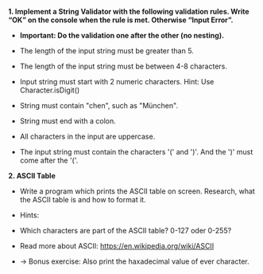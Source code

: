 **1. Implement a String Validator with the following validation rules. Write “OK” on the console when the rule is met. Otherwise “Input Error”.**

* **Important: Do the validation one after the other (no nesting).**

* The length of the input string must be greater than 5.
* The length of the input string must be between 4-8 characters.
* Input string must start with 2 numeric characters. Hint: Use Character.isDigit()
* String must contain "chen", such as "München".
* String must end with a colon.
* All characters in the input are uppercase.
* The input string must contain the characters '(' and ')'. And the ')' must come after the '('.
  

**2. ASCII Table**

* Write a program which prints the ASCII table on screen. Research, what the ASCII table is and how to format it.

* Hints:
* Which characters are part of the ASCII table? 0-127 oder 0-255?
* Read more about ASCII: https://en.wikipedia.org/wiki/ASCII

* -> Bonus exercise: Also print the haxadecimal value of ever character.